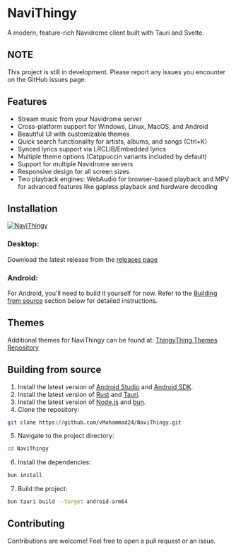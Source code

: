 # NaviThingy

A modern, feature-rich Navidrome client built with Tauri and Svelte.

## NOTE

This project is still in development. Please report any issues you encounter on the GitHub issues page.

## Features

- Stream music from your Navidrome server
- Cross-platform support for Windows, Linux, MacOS, and Android
- Beautiful UI with customizable themes
- Quick search functionality for artists, albums, and songs (Ctrl+K)
- Synced lyrics support via LRCLIB/Embedded lyrics
- Multiple theme options (Catppuccin variants included by default)
- Support for multiple Navidrome servers
- Responsive design for all screen sizes
- Two playback engines: WebAudio for browser-based playback and MPV for advanced features like gapless playback and hardware decoding

## Installation

[![NaviThingy](https://img.shields.io/badge/AVAILABLE_ON_THE_AUR-333232?style=for-the-badge&logo=arch-linux&logoColor=3d67db&labelColor=%23171717)](https://aur.archlinux.org/packages/navithingy-git)


### Desktop:
Download the latest release from the [releases page](https://github.com/vMohammad24/NaviThingy/releases)

### Android:
For Android, you'll need to build it yourself for now. Refer to the [Building from source](#building-from-source) section below for detailed instructions.

## Themes

Additional themes for NaviThingy can be found at:
[ThingyThing Themes Repository](https://github.com/wont-stream/ThingyThing/tree/main/themes)

## Building from source

1. Install the latest version of [Android Studio](https://developer.android.com/studio) and [Android SDK](https://developer.android.com/studio/install).
2. Install the latest version of [Rust](https://www.rust-lang.org/tools/install) and [Tauri](https://tauri.app/v1/guides/getting-started/prerequisites/).
3. Install the latest version of [Node.js](https://nodejs.org/en/download/) and [bun](https://bun.sh/docs/installation).
4. Clone the repository:
```bash
git clone https://github.com/vMohammad24/NaviThingy.git
```
5. Navigate to the project directory:
```bash
cd NaviThingy
```
6. Install the dependencies:
```bash
bun install
```
7. Build the project:
```bash
bun tauri build --target android-arm64
```

## Contributing

Contributions are welcome! Feel free to open a pull request or an issue.

